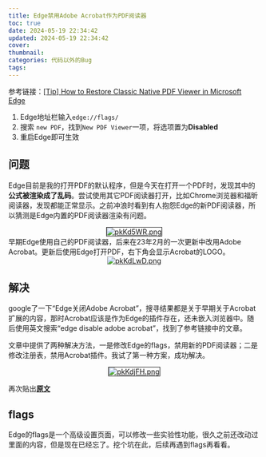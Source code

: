 ```yaml
---
title: Edge禁用Adobe Acrobat作为PDF阅读器
toc: true
date: 2024-05-19 22:34:42
updated: 2024-05-19 22:34:42
cover:
thumbnail:
categories: 代码以外的Bug
tags:
---
```


参考链接：[[Tip] How to Restore Classic Native PDF Viewer in Microsoft Edge](https://www.askvg.com/enable-or-disable-adobe-acrobat-pdf-reader-in-microsoft-edge/)

1. Edge地址栏输入`edge://flags/`
2. 搜索 `new PDF`，找到`New PDF Viewer`一项，将选项置为**Disabled**
3. 重启Edge即可生效

<!--more-->

## 问题

Edge目前是我的打开PDF的默认程序，但是今天在打开一个PDF时，发现其中的**公式被渲染成了乱码**。尝试使用其它PDF阅读器打开，比如Chrome浏览器和福昕阅读器，发现都能正常显示。之前冲浪时看到有人抱怨Edge的新PDF阅读器，所以猜测是Edge内置的PDF阅读器渲染有问题。
<div align="center">
<a href="https://imgse.com/i/pkKd5WR"><img src="https://s21.ax1x.com/2024/05/20/pkKd5WR.md.png" alt="pkKd5WR.png" border="1"/></a>
</div>
早期Edge使用自己的PDF阅读器，后来在23年2月的一次更新中改用Adobe Acrobat。更新后使用Edge打开PDF，右下角会显示Acrobat的LOGO。

<div align="center">
<a href="https://imgse.com/i/pkKdLwD"><img src="https://s21.ax1x.com/2024/05/20/pkKdLwD.png" alt="pkKdLwD.png" border="0"/></a>
</div>

## 解决
google了一下“Edge关闭Adobe Acrobat”，搜寻结果都是关于早期关于Acrobat扩展的内容，那时Acrobat应该是作为Edge的插件存在，还未嵌入浏览器中。随后使用英文搜索“edge disable adobe acrobat”，找到了参考链接中的文章。

文章中提供了两种解决方法，一是修改Edge的flags，禁用新的PDF阅读器；二是修改注册表，禁用Acrobat插件。我试了第一种方案，成功解决。
<div align="center">
<a href="https://imgse.com/i/pkKdjFH"><img src="https://s21.ax1x.com/2024/05/20/pkKdjFH.md.png" alt="pkKdjFH.png" border="1" /></a>
</div>

再次贴出[**原文**](https://www.askvg.com/enable-or-disable-adobe-acrobat-pdf-reader-in-microsoft-edge/) 

## flags
Edge的flags是一个高级设置页面，可以修改一些实验性功能，很久之前还改动过里面的内容，但是现在已经忘了。挖个坑在此，后续再遇到flags再看看。
